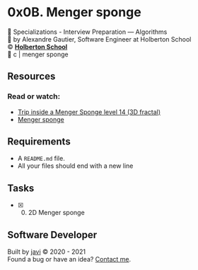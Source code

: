 # 0x0B. Menger sponge
:open_file_folder: Specializations - Interview Preparation ― Algorithms  
:bust_in_silhouette: by Alexandre Gautier, Software Engineer at Holberton School  
:copyright: **[Holberton School](https://www.holbertonschool.com/)**  
:bookmark: c | menger sponge

## Resources
### Read or watch:
* [Trip inside a Menger Sponge level 14 (3D fractal)](https://youtu.be/d-dI_pu_Z0g)
* [Menger sponge](https://en.wikipedia.org/wiki/Menger_sponge)

## Requirements
* A ```README.md``` file.
* All your files should end with a new line

## Tasks
* [x] 0. 2D Menger sponge

## Software Developer
Built by [javi](https://github.com/javi0x00) :copyright: 2020 - 2021  
Found a bug or have an idea? [Contact me](https://www.linkedin.com/in/javi0x00/).
